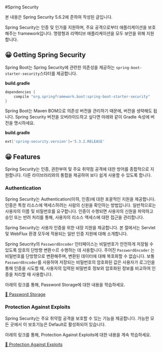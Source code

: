 #Spring Security

본 내용은 Spring Security 5.6.2에 준하여 작성된 글입니다.

Spring Security는 인증 및 인가를 지원하며, 주요 공격으로부터 애플리케이션을 보호해주는 framework입니다. 명령형과 리액티브 애플리케이션을 모두 보안을 위해 지원합니다.

## 😀 Getting Spring Security

Spring Boot는 Spring Security에 관련한 의존성을 제공하는 `spring-boot-starter-security`스타터를 제공합니다.

**build.gradle**

```groovy
dependencies {
	compile "org.springframework.boot:spring-boot-starter-security"
}
```

Spring Boot는 Maven BOM으로 의존성 버전을 관리하기 때문에, 버전을 생략해도 됩니다. Spring Security 버전을 오버라이드하고 싶다면 아래와 같이 Gradle 속성에 버전을 명시하세요.

**build.gradle**
```groovy
ext['spring-security.version']='5.3.2.RELEASE'
```

## 😀 Features

Spring Security는 인증, 권한부여 및 주요 취약점 공격에 대한 방어를 종합적으로 지원합니다. 다른 라이브러리와의 통합을 제공하여 보다 쉽게 사용할 수 있도록 합니다.

### Authentication

Spring Security는 Authentication(이하, 인증)에 대한 포괄적인 지원을 제공합니다. 인증은 특정 리소스에 액세스하려는 사람의 신원을 확인하는 방법입니다. 일반적으로는 사용자의 이름 및 비밀번호를 요구합니다. 인증이 수행되면 사용자의 신원을 파악하고 승인 또는 반려 처리를 통해, 사용자의 리소스 액세스에 대한 접근을 관리합니다.

Spring Security는 사용자 인증을 위한 내장 지원을 제공합니다. 본 절에서는 Servlet 및 WebFlux 환경 모두에 적용되는 일반 인증 지원에 대해 소개합니다.

Spring Seucrity의 `PasswordEncoder` 인터페이스는 비밀번호가 안전하게 저장될 수 있도록 암호의 단방향 변환ㅇ르 수행하는 데 사용합니다. 주어진 `PasswordEncoder` 는 비밀번호를 단방향으로 변환해주며, 변환된 데이터에 대해 복호화할 수 없습니다. 보통 `PasswordEncoder`를 사용하여 저장되는 비밀번호의 암호화된 값은 사용자가 로그인을 통해 인증을 시도할 때, 사용자의 입력된 비밀번호 정보와 암호화된 정보를 비교하여 인증을 처리할 때 사용합니다.

아래의 링크를 통해, Password Storage에 대한 내용을 학습하세요.

[📔 Password Storage](./detail/SpringSecurity_PasswordStorage.md)

### Protection Against Exploits

Spring Security는 주요 취약점 공격을 보호할 수 있는 기능을 제공합니다. 가능한 모든 곳에서 이 보호기능은 Default로 활성화되어 있습니다.

아래의 링크를 통해, Protection Against Exploits에 대한 내용을 계속 학습하세요.

[📔 Protection Against Exploits](./detail/SpringSecurity_ProtectionAgainstExploits.md)
